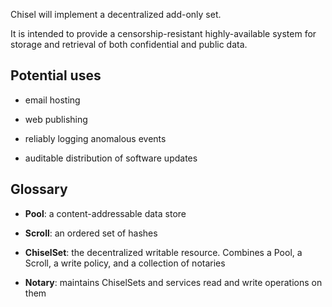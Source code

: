 Chisel will implement a decentralized add-only set.

It is intended to provide a censorship-resistant highly-available system for storage and retrieval of both confidential and public data.

## Potential uses

* email hosting

* web publishing

* reliably logging anomalous events

* auditable distribution of software updates

## Glossary

* **Pool**: a content-addressable data store

* **Scroll**: an ordered set of hashes

* **ChiselSet**: the decentralized writable resource. Combines a Pool, a Scroll, a write policy, and a collection of notaries

* **Notary**: maintains ChiselSets and services read and write operations on them

